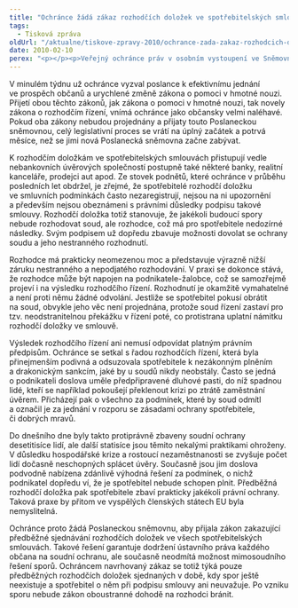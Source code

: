 ```yaml
---
title: "Ochránce žádá zákaz rozhodčích doložek ve spotřebitelských smlouvách"
tags:
  - Tisková zpráva
oldUrl: "/aktualne/tiskove-zpravy-2010/ochrance-zada-zakaz-rozhodcich-dolozek-ve-spotrebitelskych-smlouvach"
date: 2010-02-10
perex: "<p></p><p>Veřejný ochránce práv v osobním vystoupení ve Sněmovně vyzval poslance, aby se zabývali problematikou předběžných rozhodčích doložek a zakázali jejich používání ve spotřebitelských smlouvách. Nejen, že by tím Česká republika splnila závaznou směrnici Evropské unie, ale především by jasně dala najevo svůj zájem chránit občany před nekalými praktikami některých podnikatelů a garantovala respektování ústavního práva na spravedlivý proces.</p>"
---
```


<!-- imported from the old website -->

<p>V minulém týdnu už ochránce vyzval poslance k efektivnímu jednání ve prospěch občanů a urychlené změně zákona o pomoci v hmotné nouzi. Přijetí obou těchto zákonů, jak zákona o pomoci v hmotné nouzi, tak novely zákona o rozhodčím řízení, vnímá ochránce jako občansky velmi naléhavé. Pokud oba zákony nebudou projednány a přijaty touto Poslaneckou sněmovnou, celý legislativní proces se vrátí na úplný začátek a potrvá měsíce, než se jimi nová Poslanecká sněmovna začne zabývat.</p><p>K rozhodčím doložkám ve spotřebitelských smlouvách přistupují vedle nebankovních úvěrových společností postupně také některé banky, realitní kanceláře, prodejci aut apod. Ze stovek podnětů, které ochránce v průběhu posledních let obdržel, je zřejmé, že spotřebitelé rozhodčí doložku ve smluvních podmínkách často nezaregistrují, nejsou na ni upozornění a především nejsou obeznámeni s právními důsledky podpisu takové smlouvy. Rozhodčí doložka totiž stanovuje, že jakékoli budoucí spory nebude rozhodovat soud, ale rozhodce, což má pro spotřebitele nedozírné následky. Svým podpisem už dopředu zbavuje možnosti dovolat se ochrany soudu a jeho nestranného rozhodnutí.</p><p>Rozhodce má prakticky neomezenou moc a představuje výrazně nižší záruku nestranného a nepodjatého rozhodování. V praxi se dokonce stává, že rozhodce může být napojen na podnikatele-žalobce, což se samozřejmě projeví i na výsledku rozhodčího řízení. Rozhodnutí je okamžitě vymahatelné a není proti němu žádné odvolání. Jestliže se spotřebitel pokusí obrátit na soud, obvykle jeho věc není projednána, protože soud řízení zastaví pro tzv. neodstranitelnou překážku v řízení poté, co protistrana uplatní námitku rozhodčí doložky ve smlouvě.</p><p>Výsledek rozhodčího řízení ani nemusí odpovídat platným právním předpisům. Ochránce se setkal s řadou rozhodčích řízení, která byla přinejmenším podivná a odsuzovala spotřebitele k nezákonným plněním a drakonickým sankcím, jaké by u soudů nikdy neobstály. Často se jedná o podnikateli doslova uměle předpřipravené dluhové pasti, do níž spadnou lidé, kteří se například pokoušejí překlenout krizi po ztrátě zaměstnání úvěrem. Přicházejí pak o všechno za podmínek, které by soud odmítl a označil je za jednání v rozporu se zásadami ochrany spotřebitele, či dobrých mravů.</p><p>Do dnešního dne byly takto protiprávně zbaveny soudní ochrany desetitisíce lidí, ale další statisíce jsou těmito nekalými praktikami ohroženy. V důsledku hospodářské krize a rostoucí nezaměstnanosti se zvyšuje počet lidí dočasně neschopných splácet úvěry. Současně jsou jim doslova podvodně nabízena zdánlivě výhodná řešení za podmínek, o nichž podnikatel dopředu ví, že je spotřebitel nebude schopen plnit. Předběžná rozhodčí doložka pak spotřebitele zbaví prakticky jakékoli právní ochrany. Taková praxe by přitom ve vyspělých členských státech EU byla nemyslitelná.</p><p>Ochránce proto žádá Poslaneckou sněmovnu, aby přijala zákon zakazující předběžné sjednávání rozhodčích doložek ve všech spotřebitelských smlouvách. Takové řešení garantuje dodržení ústavního práva každého občana na soudní ochranu, ale současně neodmítá možnost mimosoudního řešení sporů. Ochráncem navrhovaný zákaz se totiž týká pouze předběžných rozhodčích doložek sjednaných v době, kdy spor ještě neexistuje a spotřebitel o něm při podpisu smlouvy ani neuvažuje. Po vzniku sporu nebude zákon oboustranné dohodě na rozhodci bránit.</p>
